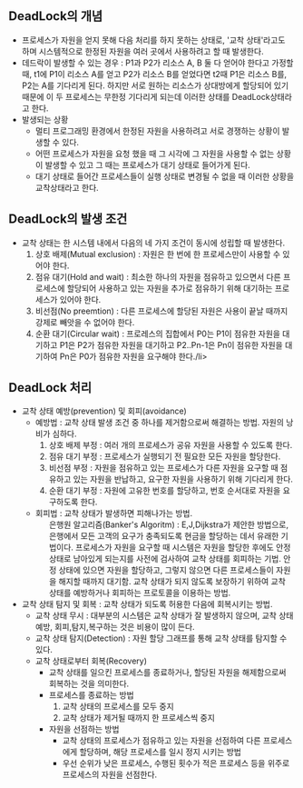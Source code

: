 ## DeadLock의 개념
- 프로세스가 자원을 얻지 못해 다음 처리를 하지 못하는 상태로, '교착 상태'라고도 하며 시스템적으로 한정된 자원을 여러 곳에서 사용하려고 할 때 발생한다.
- 데드락이 발생할 수 있는 경우 : P1과 P2가 리소스 A, B 둘 다 얻어야 한다고 가정할 때, t1에 P1이 리소스 A를 얻고 P2가 리소스 B를 얻었다면 t2때 P1은 리소스 B를, P2는 A를 기다리게 된다. 하지만 서로 원하는 리소스가 상대방에게 할당되어 있기 때문에 이 두 프로세스는 무한정 기다리게 되는데 이러한 상태를 DeadLock상태라고 한다.
- 발생되는 상황
  <ul>
    <li>멀티 프로그래밍 환경에서 한정된 자원을 사용하려고 서로 경쟁하는 상황이 발생할 수 있다.</li>
    <li>어떤 프로세스가 자원을 요청 했을 때 그 시각에 그 자원을 사용할 수 없는 상황이 발생할 수 있고 그 때는 프로세스가 대기 상태로 들어가게 된다.</li>
    <li>대기 상태로 들어간 프로세스들이 실행 상태로 변경될 수 없을 때 이러한 상황을 교착상태라고 한다.</li>
  </ul>
  
## DeadLock의 발생 조건
- 교착 상태는 한 시스템 내에서 다음의 네 가지 조건이 동시에 성립할 때 발생한다.
  <ol>
    <li>상호 배제(Mutual exclusion) : 자원은 한 번에 한 프로세스만이 사용할 수 있어야 한다.</li>
    <li>점유 대기(Hold and wait) : 최소한 하나의 자원을 점유하고 있으면서 다른 프로세스에 할당되어 사용하고 있는 자원을 추가로 점유하기 위해 대기하는 프로세스가 있어야 한다.</li>
    <li>비선점(No preemtion) : 다른 프로세스에 할당된 자원은 사용이 끝날 때까지 강제로 빼앗을 수 없어야 한다.</li>
    <li>순환 대기(Circular wait) :  프로레스의 집합에서 P0는 P1이 점유한 자원을 대기하고 P1은 P2가 점유한 자원을 대기하고 P2..Pn-1은 Pn이 점유한 자원을 대기하여 Pn은 P0가 점유한 자원을 요구해야 한다./li>
  </ol>
  
## DeadLock 처리
- 교착 상태 예방(prevention) 및 회피(avoidance)
  <ul>
    <li>예방법 : 교착 상태 발생 조건 중 하나를 제거함으로써 해결하는 방법. 자원의 낭비가 심하다.
      <ol>
        <li>상호 배제 부정 : 여러 개의 프로세스가 공유 자원을 사용할 수 있도록 한다.</li>
        <li>점유 대기 부정 : 프로세스가 실행되기 전 필요한 모든 자원을 할당한다.</li>
        <li>비선점 부정 : 자원을 점유하고 있는 프로세스가 다른 자원을 요구할 때 점유하고 있는 자원을 반납하고, 요구한 자원을 사용하기 위해 기다리게 한다.</li>
        <li>순환 대기 부정 : 자원에 고유한 번호를 할당하고, 번호 순서대로 자원을 요구하도록 한다.</li>
      </ol>
    </li>
    <li>회피법 : 교착 상태가 발생하면 피해나가는 방법.
      <ul>
        은행원 알고리즘(Banker's Algoritm) : E,J,Dijkstra가 제안한 방법으로, 은행에서 모든 고객의 요구가 충족되도록 현금을 할당하는 데서 유래한 기법이다. 프로세스가 자원을 요구할 때 시스템은 자원을 할당한 후에도 안정 상태로 남아있게 되는지를 사전에 검사하여 교착 상태를 회피하는 기법. 안정 상태에 있으면 자원을 할당하고, 그렇지 않으면 다른 프로세스들이 자원을 해지할 때까지 대기함. 교착 상태가 되지 않도록 보장하기 위하여 교착 상태를 예방하거나 회피하는 프로토콜을 이용하는 방법.
      </ul>
    </li>
  </ul>
- 교착 상태 탐지 및 회복 : 교착 상태가 되도록 허용한 다음에 회복시키는 방법.
  <ul>
    <li>교착 상태 무시 : 대부분의 시스템은 교착 상태가 잘 발생하지 않으며, 교착 상태 예방, 회피,탐지,복구하는 것은 비용이 많이 든다.</li>
    <li>교착 상태 탐지(Detection) : 자원 할당 그래프를 통해 교착 상태를 탐지할 수 있다.</li>
    <li>교착 상태로부터 회복(Recovery)
      <ul>
        <li>교착 상태를 일으킨 프로세스를 종료하거나, 할당된 자원을 해제함으로써 회복하는 것을 의미한다.</li>
        <li>프로세스를 종료하는 방법
          <ol>
            <li>교착 상태의 프로세스를 모두 중지</li>
            <li>교착 상태가 제거될 때까지 한 프로세스씩 중지</li>
          </ol></li>
        <li>자원을 선점하는 방법
      <ul>
        <li>교착 상태의 프로세스가 점유하고 있는 자원을 선점하여 다른 프로세스에게 할당하며, 해당 프로세스를 일시 정지 시키는 방법</li>
        <li>우선 순위가 낮은 프로세스, 수행된 횟수가 적은 프로세스 등을 위주로 프로세스의 자원을 선점한다.</li>
      </ul></li>  
      </ul>
    </li>
  </ul>
